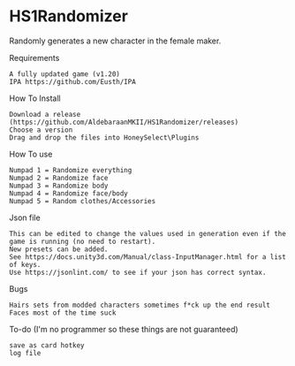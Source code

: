 # HS1Randomizer

Randomly generates a new character in the female maker.

Requirements

    A fully updated game (v1.20)
    IPA https://github.com/Eusth/IPA
    


How To Install

    Download a release (https://github.com/AldebaraanMKII/HS1Randomizer/releases)
    Choose a version
    Drag and drop the files into HoneySelect\Plugins
    
How To use
    
    Numpad 1 = Randomize everything
    Numpad 2 = Randomize face
    Numpad 3 = Randomize body
    Numpad 4 = Randomize face/body
    Numpad 5 = Random clothes/Accessories


Json file

    This can be edited to change the values used in generation even if the game is running (no need to restart).
    New presets can be added.
    See https://docs.unity3d.com/Manual/class-InputManager.html for a list of keys.
    Use https://jsonlint.com/ to see if your json has correct syntax.

Bugs

    Hairs sets from modded characters sometimes f*ck up the end result
    Faces most of the time suck 
   
To-do (I'm no programmer so these things are not guaranteed)

    save as card hotkey
    log file




